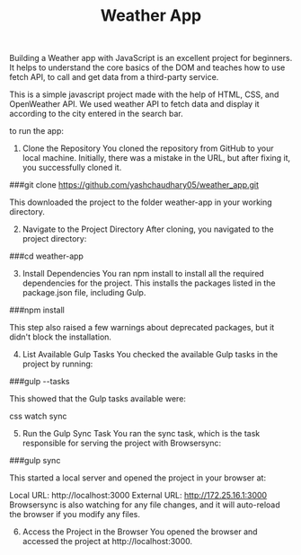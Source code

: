 # <h1 align="center">Weather App</h1>

<br>

Building a Weather app with JavaScript is an excellent project for beginners. It helps to understand the core basics of the DOM and teaches how to use fetch API, to call and get data from a third-party service.<br>

This is a simple javascript project made with the help of HTML, CSS, and OpenWeather API. We used weather API to fetch data and display it according to the city entered in the search bar.


to run the app:

1. Clone the Repository
You cloned the repository from GitHub to your local machine. Initially, there was a mistake in the URL, but after fixing it, you successfully cloned it.


###git clone https://github.com/yashchaudhary05/weather_app.git

This downloaded the project to the folder weather-app in your working directory.

2. Navigate to the Project Directory
After cloning, you navigated to the project directory:


###cd weather-app

3. Install Dependencies
You ran npm install to install all the required dependencies for the project. This installs the packages listed in the package.json file, including Gulp.

###npm install

This step also raised a few warnings about deprecated packages, but it didn't block the installation.

4. List Available Gulp Tasks
You checked the available Gulp tasks in the project by running:

###gulp --tasks

This showed that the Gulp tasks available were:

css
watch
sync


5. Run the Gulp Sync Task
You ran the sync task, which is the task responsible for serving the project with Browsersync:


###gulp sync

This started a local server and opened the project in your browser at:

Local URL: http://localhost:3000
External URL: http://172.25.16.1:3000
Browsersync is also watching for any file changes, and it will auto-reload the browser if you modify any files.

6. Access the Project in the Browser
You opened the browser and accessed the project at http://localhost:3000.
